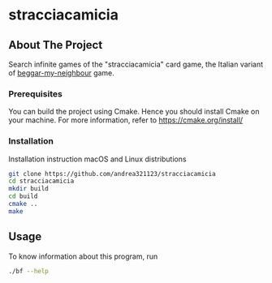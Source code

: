 # stracciacamicia

## About The Project
Search infinite games of the "stracciacamicia" card game, the Italian variant of <a href="https://en.wikipedia.org/wiki/Beggar-my-neighbour">beggar-my-neighbour</a> game.

### Prerequisites
You can build the project using Cmake. Hence you should install Cmake on your machine. For more information, refer to https://cmake.org/install/

### Installation
Installation instruction macOS and Linux distributions
```sh
git clone https://github.com/andrea321123/stracciacamicia
cd stracciacamicia
mkdir build
cd build
cmake ..
make
```


## Usage
To know information about this program, run
```sh
./bf --help
```

